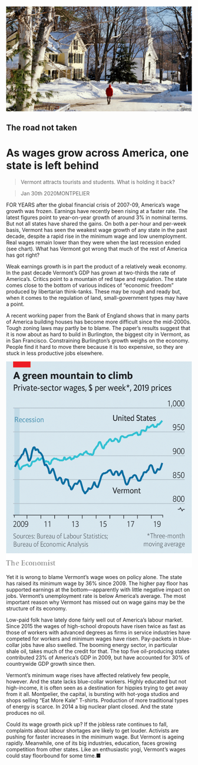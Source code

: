 ![](./images/20200201_USP003_0.jpg)

## The road not taken

# As wages grow across America, one state is left behind

> Vermont attracts tourists and students. What is holding it back?

> Jan 30th 2020MONTPELIER

FOR YEARS after the global financial crisis of 2007-09, America’s wage growth was frozen. Earnings have recently been rising at a faster rate. The latest figures point to year-on-year growth of around 3% in nominal terms. But not all states have shared the gains. On both a per-hour and per-week basis, Vermont has seen the weakest wage growth of any state in the past decade, despite a rapid rise in the minimum wage and low unemployment. Real wages remain lower than they were when the last recession ended (see chart). What has Vermont got wrong that much of the rest of America has got right?

Weak earnings growth is in part the product of a relatively weak economy. In the past decade Vermont’s GDP has grown at two-thirds the rate of America’s. Critics point to a mountain of red tape and regulation. The state comes close to the bottom of various indices of “economic freedom” produced by libertarian think-tanks. These may be rough and ready but, when it comes to the regulation of land, small-government types may have a point.

A recent working paper from the Bank of England shows that in many parts of America building houses has become more difficult since the mid-2000s. Tough zoning laws may partly be to blame. The paper’s results suggest that it is now about as hard to build in Burlington, the biggest city in Vermont, as in San Francisco. Constraining Burlington’s growth weighs on the economy. People find it hard to move there because it is too expensive, so they are stuck in less productive jobs elsewhere.

![](./images/20200201_USC300.png)

Yet it is wrong to blame Vermont’s wage woes on policy alone. The state has raised its minimum wage by 36% since 2009. The higher pay floor has supported earnings at the bottom—apparently with little negative impact on jobs. Vermont’s unemployment rate is below America’s average. The most important reason why Vermont has missed out on wage gains may be the structure of its economy.

Low-paid folk have lately done fairly well out of America’s labour market. Since 2015 the wages of high-school dropouts have risen twice as fast as those of workers with advanced degrees as firms in service industries have competed for workers and minimum wages have risen. Pay-packets in blue-collar jobs have also swelled. The booming energy sector, in particular shale oil, takes much of the credit for that. The top five oil-producing states contributed 23% of America’s GDP in 2009, but have accounted for 30% of countrywide GDP growth since then.

Vermont’s minimum wage rises have affected relatively few people, however. And the state lacks blue-collar workers. Highly educated but not high-income, it is often seen as a destination for hippies trying to get away from it all. Montpelier, the capital, is bursting with hot-yoga studios and shops selling “Eat More Kale” T-shirts. Production of more traditional types of energy is scarce. In 2014 a big nuclear plant closed. And the state produces no oil.

Could its wage growth pick up? If the jobless rate continues to fall, complaints about labour shortages are likely to get louder. Activists are pushing for faster increases in the minimum wage. But Vermont is ageing rapidly. Meanwhile, one of its big industries, education, faces growing competition from other states. Like an enthusiastic yogi, Vermont’s wages could stay floorbound for some time.■